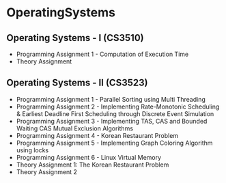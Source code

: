 # OperatingSystems
## Operating Systems - I (CS3510)
  - Programming Assignment 1 - Computation of Execution Time
  - Theory Assignment
## Operating Systems - II (CS3523)
  - Programming Assignment 1 - Parallel Sorting using Multi Threading
  - Programming Assignment 2 - Implementing Rate-Monotonic Scheduling & Earliest Deadline First Scheduling through Discrete Event Simulation
  - Programming Assignment 3 - Implementing TAS, CAS and Bounded Waiting CAS Mutual Exclusion Algorithms
  - Programming Assignment 4 - Korean Restaurant Problem
  - Programming Assignment 5 - Implementing Graph Coloring Algorithm using locks
  - Programming Assignment 6 - Linux Virtual Memory
  - Theory Assignment 1: The Korean Restaurant Problem 
  - Theory Assignment 2
